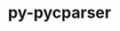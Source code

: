 ---
title: "py-pycparser"
layout: cache
categories: [package, develop-2024-01-07]
meta: {"versions": ["2.21"], "compilers": ["apple-clang@=15.0.0", "cce@=15.0.1", "gcc@=11.1.0", "gcc@=11.3.0", "gcc@=11.4.0", "gcc@=7.3.1", "gcc@=7.5.0", "gcc@=9.4.0", "oneapi@=2023.2.0"], "oss": ["amzn2", "rhel8", "ubuntu18.04", "ubuntu20.04", "ubuntu22.04", "ventura"], "platforms": ["darwin", "linux"], "targets": ["aarch64", "neoverse_n1", "neoverse_v1", "ppc64le", "x86_64_v3", "zen4"], "stacks": ["aws-isc", "aws-isc-aarch64", "data-vis-sdk", "e4s", "e4s-cray-rhel", "e4s-neoverse_v1", "e4s-oneapi", "e4s-power", "ml-darwin-aarch64-mps", "ml-linux-x86_64-cpu", "ml-linux-x86_64-cuda", "ml-linux-x86_64-rocm", "radiuss", "root"], "num_specs": 24, "num_specs_by_stack": {"root": 24, "ml-darwin-aarch64-mps": 1, "aws-isc-aarch64": 2, "aws-isc": 1, "e4s-cray-rhel": 1, "radiuss": 1, "e4s-neoverse_v1": 3, "e4s-power": 3, "data-vis-sdk": 2, "e4s": 4, "e4s-oneapi": 5, "ml-linux-x86_64-cuda": 1, "ml-linux-x86_64-cpu": 1, "ml-linux-x86_64-rocm": 1}}
spec_details: [{"hash": "ibxb3hrhips322hjf3tnimlu6pe2hcyn", "compiler": "apple-clang@=15.0.0", "versions": ["2.21"], "os": "ventura", "platform": "darwin", "target": "aarch64", "variants": ["build_system=python_pip"], "stacks": ["root", "ml-darwin-aarch64-mps"], "size": "-", "tarball": "https://binaries.spack.io/releases/develop-2024-01-07/build_cache/darwin-ventura-aarch64/apple-clang-15.0.0/py-pycparser-2.21/darwin-ventura-aarch64-apple-clang-15.0.0-py-pycparser-2.21-ibxb3hrhips322hjf3tnimlu6pe2hcyn.spack"}, {"hash": "53kj4ih24nr2jph4zavy5npupv6wrgvl", "compiler": "gcc@=7.3.1", "versions": ["2.21"], "os": "amzn2", "platform": "linux", "target": "aarch64", "variants": ["build_system=python_pip"], "stacks": ["root", "aws-isc-aarch64"], "size": "-", "tarball": "https://binaries.spack.io/releases/develop-2024-01-07/build_cache/linux-amzn2-aarch64/gcc-7.3.1/py-pycparser-2.21/linux-amzn2-aarch64-gcc-7.3.1-py-pycparser-2.21-53kj4ih24nr2jph4zavy5npupv6wrgvl.spack"}, {"hash": "sbybtek4iyp5xfjc5xrjgcmyywgookx6", "compiler": "gcc@=7.3.1", "versions": ["2.21"], "os": "amzn2", "platform": "linux", "target": "neoverse_n1", "variants": ["build_system=python_pip"], "stacks": ["root", "aws-isc-aarch64"], "size": "-", "tarball": "https://binaries.spack.io/releases/develop-2024-01-07/build_cache/linux-amzn2-neoverse_n1/gcc-7.3.1/py-pycparser-2.21/linux-amzn2-neoverse_n1-gcc-7.3.1-py-pycparser-2.21-sbybtek4iyp5xfjc5xrjgcmyywgookx6.spack"}, {"hash": "u2yapojkcetc4gwnw2i7ijcpf4pksh2a", "compiler": "gcc@=7.3.1", "versions": ["2.21"], "os": "amzn2", "platform": "linux", "target": "x86_64_v3", "variants": ["build_system=python_pip"], "stacks": ["root", "aws-isc"], "size": "-", "tarball": "https://binaries.spack.io/releases/develop-2024-01-07/build_cache/linux-amzn2-x86_64_v3/gcc-7.3.1/py-pycparser-2.21/linux-amzn2-x86_64_v3-gcc-7.3.1-py-pycparser-2.21-u2yapojkcetc4gwnw2i7ijcpf4pksh2a.spack"}, {"hash": "lltnwzjfujo5ctro6rx52afc22z7gdnp", "compiler": "cce@=15.0.1", "versions": ["2.21"], "os": "rhel8", "platform": "linux", "target": "zen4", "variants": ["build_system=python_pip"], "stacks": ["root", "e4s-cray-rhel"], "size": "-", "tarball": "https://binaries.spack.io/releases/develop-2024-01-07/build_cache/linux-rhel8-zen4/cce-15.0.1/py-pycparser-2.21/linux-rhel8-zen4-cce-15.0.1-py-pycparser-2.21-lltnwzjfujo5ctro6rx52afc22z7gdnp.spack"}, {"hash": "fy3qvjrfw3r4gycyvu776udup37m4gsb", "compiler": "gcc@=7.5.0", "versions": ["2.21"], "os": "ubuntu18.04", "platform": "linux", "target": "x86_64_v3", "variants": ["build_system=python_pip"], "stacks": ["root", "radiuss"], "size": "-", "tarball": "https://binaries.spack.io/releases/develop-2024-01-07/build_cache/linux-ubuntu18.04-x86_64_v3/gcc-7.5.0/py-pycparser-2.21/linux-ubuntu18.04-x86_64_v3-gcc-7.5.0-py-pycparser-2.21-fy3qvjrfw3r4gycyvu776udup37m4gsb.spack"}, {"hash": "yfl3bufljiyeshklreutfs67icay24m5", "compiler": "gcc@=11.4.0", "versions": ["2.21"], "os": "ubuntu20.04", "platform": "linux", "target": "neoverse_v1", "variants": ["build_system=python_pip"], "stacks": ["root", "e4s-neoverse_v1"], "size": "-", "tarball": "https://binaries.spack.io/releases/develop-2024-01-07/build_cache/linux-ubuntu20.04-neoverse_v1/gcc-11.4.0/py-pycparser-2.21/linux-ubuntu20.04-neoverse_v1-gcc-11.4.0-py-pycparser-2.21-yfl3bufljiyeshklreutfs67icay24m5.spack"}, {"hash": "6knfhkjy2u2k2uvwsn7e56g66272eggv", "compiler": "gcc@=11.4.0", "versions": ["2.21"], "os": "ubuntu20.04", "platform": "linux", "target": "neoverse_v1", "variants": ["build_system=python_pip"], "stacks": ["root", "e4s-neoverse_v1"], "size": "-", "tarball": "https://binaries.spack.io/releases/develop-2024-01-07/build_cache/linux-ubuntu20.04-neoverse_v1/gcc-11.4.0/py-pycparser-2.21/linux-ubuntu20.04-neoverse_v1-gcc-11.4.0-py-pycparser-2.21-6knfhkjy2u2k2uvwsn7e56g66272eggv.spack"}, {"hash": "uohpzkfdtqnsjb5arb66sjvrsrclr42a", "compiler": "gcc@=11.4.0", "versions": ["2.21"], "os": "ubuntu20.04", "platform": "linux", "target": "neoverse_v1", "variants": ["build_system=python_pip"], "stacks": ["root", "e4s-neoverse_v1"], "size": "-", "tarball": "https://binaries.spack.io/releases/develop-2024-01-07/build_cache/linux-ubuntu20.04-neoverse_v1/gcc-11.4.0/py-pycparser-2.21/linux-ubuntu20.04-neoverse_v1-gcc-11.4.0-py-pycparser-2.21-uohpzkfdtqnsjb5arb66sjvrsrclr42a.spack"}, {"hash": "it4jhkrtho7gdwg6uflqobidjhurqxgo", "compiler": "gcc@=9.4.0", "versions": ["2.21"], "os": "ubuntu20.04", "platform": "linux", "target": "ppc64le", "variants": ["build_system=python_pip"], "stacks": ["root", "e4s-power"], "size": "-", "tarball": "https://binaries.spack.io/releases/develop-2024-01-07/build_cache/linux-ubuntu20.04-ppc64le/gcc-9.4.0/py-pycparser-2.21/linux-ubuntu20.04-ppc64le-gcc-9.4.0-py-pycparser-2.21-it4jhkrtho7gdwg6uflqobidjhurqxgo.spack"}, {"hash": "eswqksbryanxjf2dl6hknm6h5zcuecq5", "compiler": "gcc@=9.4.0", "versions": ["2.21"], "os": "ubuntu20.04", "platform": "linux", "target": "ppc64le", "variants": ["build_system=python_pip"], "stacks": ["root", "e4s-power"], "size": "-", "tarball": "https://binaries.spack.io/releases/develop-2024-01-07/build_cache/linux-ubuntu20.04-ppc64le/gcc-9.4.0/py-pycparser-2.21/linux-ubuntu20.04-ppc64le-gcc-9.4.0-py-pycparser-2.21-eswqksbryanxjf2dl6hknm6h5zcuecq5.spack"}, {"hash": "zm33sas6354qtn4h7fdcdz4ein4zvtft", "compiler": "gcc@=9.4.0", "versions": ["2.21"], "os": "ubuntu20.04", "platform": "linux", "target": "ppc64le", "variants": ["build_system=python_pip"], "stacks": ["root", "e4s-power"], "size": "-", "tarball": "https://binaries.spack.io/releases/develop-2024-01-07/build_cache/linux-ubuntu20.04-ppc64le/gcc-9.4.0/py-pycparser-2.21/linux-ubuntu20.04-ppc64le-gcc-9.4.0-py-pycparser-2.21-zm33sas6354qtn4h7fdcdz4ein4zvtft.spack"}, {"hash": "u5jjfuf4my7gbwmbjkxuc3jgnc2pa2r5", "compiler": "gcc@=11.1.0", "versions": ["2.21"], "os": "ubuntu20.04", "platform": "linux", "target": "x86_64_v3", "variants": ["build_system=python_pip"], "stacks": ["root", "data-vis-sdk"], "size": "-", "tarball": "https://binaries.spack.io/releases/develop-2024-01-07/build_cache/linux-ubuntu20.04-x86_64_v3/gcc-11.1.0/py-pycparser-2.21/linux-ubuntu20.04-x86_64_v3-gcc-11.1.0-py-pycparser-2.21-u5jjfuf4my7gbwmbjkxuc3jgnc2pa2r5.spack"}, {"hash": "72vgypu3ruruetg7edwptckgixpu525x", "compiler": "gcc@=11.1.0", "versions": ["2.21"], "os": "ubuntu20.04", "platform": "linux", "target": "x86_64_v3", "variants": ["build_system=python_pip"], "stacks": ["root", "data-vis-sdk"], "size": "-", "tarball": "https://binaries.spack.io/releases/develop-2024-01-07/build_cache/linux-ubuntu20.04-x86_64_v3/gcc-11.1.0/py-pycparser-2.21/linux-ubuntu20.04-x86_64_v3-gcc-11.1.0-py-pycparser-2.21-72vgypu3ruruetg7edwptckgixpu525x.spack"}, {"hash": "54mp6m5nuxhutfnbhbyzlplszhusdod2", "compiler": "gcc@=11.4.0", "versions": ["2.21"], "os": "ubuntu20.04", "platform": "linux", "target": "x86_64_v3", "variants": ["build_system=python_pip"], "stacks": ["e4s", "root"], "size": "-", "tarball": "https://binaries.spack.io/releases/develop-2024-01-07/build_cache/linux-ubuntu20.04-x86_64_v3/gcc-11.4.0/py-pycparser-2.21/linux-ubuntu20.04-x86_64_v3-gcc-11.4.0-py-pycparser-2.21-54mp6m5nuxhutfnbhbyzlplszhusdod2.spack"}, {"hash": "52ikdaql6lq2qbmzu55bduq4acl2iq5n", "compiler": "gcc@=11.4.0", "versions": ["2.21"], "os": "ubuntu20.04", "platform": "linux", "target": "x86_64_v3", "variants": ["build_system=python_pip"], "stacks": ["e4s", "root"], "size": "-", "tarball": "https://binaries.spack.io/releases/develop-2024-01-07/build_cache/linux-ubuntu20.04-x86_64_v3/gcc-11.4.0/py-pycparser-2.21/linux-ubuntu20.04-x86_64_v3-gcc-11.4.0-py-pycparser-2.21-52ikdaql6lq2qbmzu55bduq4acl2iq5n.spack"}, {"hash": "mipgkdo7caeche4p44kjdajrylsz5iw6", "compiler": "gcc@=11.4.0", "versions": ["2.21"], "os": "ubuntu20.04", "platform": "linux", "target": "x86_64_v3", "variants": ["build_system=python_pip"], "stacks": ["e4s", "root"], "size": "-", "tarball": "https://binaries.spack.io/releases/develop-2024-01-07/build_cache/linux-ubuntu20.04-x86_64_v3/gcc-11.4.0/py-pycparser-2.21/linux-ubuntu20.04-x86_64_v3-gcc-11.4.0-py-pycparser-2.21-mipgkdo7caeche4p44kjdajrylsz5iw6.spack"}, {"hash": "eze24jm2xe332563er43gbs6757wwh75", "compiler": "gcc@=11.4.0", "versions": ["2.21"], "os": "ubuntu20.04", "platform": "linux", "target": "x86_64_v3", "variants": ["build_system=python_pip"], "stacks": ["e4s", "root"], "size": "-", "tarball": "https://binaries.spack.io/releases/develop-2024-01-07/build_cache/linux-ubuntu20.04-x86_64_v3/gcc-11.4.0/py-pycparser-2.21/linux-ubuntu20.04-x86_64_v3-gcc-11.4.0-py-pycparser-2.21-eze24jm2xe332563er43gbs6757wwh75.spack"}, {"hash": "qu4tlfanb3qjol6whdfxyc3hrilaknoa", "compiler": "oneapi@=2023.2.0", "versions": ["2.21"], "os": "ubuntu20.04", "platform": "linux", "target": "x86_64_v3", "variants": ["build_system=python_pip"], "stacks": ["root", "e4s-oneapi"], "size": "-", "tarball": "https://binaries.spack.io/releases/develop-2024-01-07/build_cache/linux-ubuntu20.04-x86_64_v3/oneapi-2023.2.0/py-pycparser-2.21/linux-ubuntu20.04-x86_64_v3-oneapi-2023.2.0-py-pycparser-2.21-qu4tlfanb3qjol6whdfxyc3hrilaknoa.spack"}, {"hash": "exrgapvie6sst6lhzlsibtu67iolftgf", "compiler": "oneapi@=2023.2.0", "versions": ["2.21"], "os": "ubuntu20.04", "platform": "linux", "target": "x86_64_v3", "variants": ["build_system=python_pip"], "stacks": ["root", "e4s-oneapi"], "size": "-", "tarball": "https://binaries.spack.io/releases/develop-2024-01-07/build_cache/linux-ubuntu20.04-x86_64_v3/oneapi-2023.2.0/py-pycparser-2.21/linux-ubuntu20.04-x86_64_v3-oneapi-2023.2.0-py-pycparser-2.21-exrgapvie6sst6lhzlsibtu67iolftgf.spack"}, {"hash": "rqat3t2jwr7suvn6u7dqie3arzkp4vqz", "compiler": "oneapi@=2023.2.0", "versions": ["2.21"], "os": "ubuntu20.04", "platform": "linux", "target": "x86_64_v3", "variants": ["build_system=python_pip"], "stacks": ["root", "e4s-oneapi"], "size": "-", "tarball": "https://binaries.spack.io/releases/develop-2024-01-07/build_cache/linux-ubuntu20.04-x86_64_v3/oneapi-2023.2.0/py-pycparser-2.21/linux-ubuntu20.04-x86_64_v3-oneapi-2023.2.0-py-pycparser-2.21-rqat3t2jwr7suvn6u7dqie3arzkp4vqz.spack"}, {"hash": "uygjivhtpw4ljzrkq2sgtyd77b5eah3m", "compiler": "oneapi@=2023.2.0", "versions": ["2.21"], "os": "ubuntu20.04", "platform": "linux", "target": "x86_64_v3", "variants": ["build_system=python_pip"], "stacks": ["root", "e4s-oneapi"], "size": "-", "tarball": "https://binaries.spack.io/releases/develop-2024-01-07/build_cache/linux-ubuntu20.04-x86_64_v3/oneapi-2023.2.0/py-pycparser-2.21/linux-ubuntu20.04-x86_64_v3-oneapi-2023.2.0-py-pycparser-2.21-uygjivhtpw4ljzrkq2sgtyd77b5eah3m.spack"}, {"hash": "4yyvkjbzxagzeaxufl6cazwuyibkje52", "compiler": "oneapi@=2023.2.0", "versions": ["2.21"], "os": "ubuntu20.04", "platform": "linux", "target": "x86_64_v3", "variants": ["build_system=python_pip"], "stacks": ["root", "e4s-oneapi"], "size": "-", "tarball": "https://binaries.spack.io/releases/develop-2024-01-07/build_cache/linux-ubuntu20.04-x86_64_v3/oneapi-2023.2.0/py-pycparser-2.21/linux-ubuntu20.04-x86_64_v3-oneapi-2023.2.0-py-pycparser-2.21-4yyvkjbzxagzeaxufl6cazwuyibkje52.spack"}, {"hash": "6zmpuuoevbrflkktbntg4qvog5wtlkm3", "compiler": "gcc@=11.3.0", "versions": ["2.21"], "os": "ubuntu22.04", "platform": "linux", "target": "x86_64_v3", "variants": ["build_system=python_pip"], "stacks": ["ml-linux-x86_64-cuda", "root", "ml-linux-x86_64-cpu", "ml-linux-x86_64-rocm"], "size": "-", "tarball": "https://binaries.spack.io/releases/develop-2024-01-07/build_cache/linux-ubuntu22.04-x86_64_v3/gcc-11.3.0/py-pycparser-2.21/linux-ubuntu22.04-x86_64_v3-gcc-11.3.0-py-pycparser-2.21-6zmpuuoevbrflkktbntg4qvog5wtlkm3.spack"}]
---